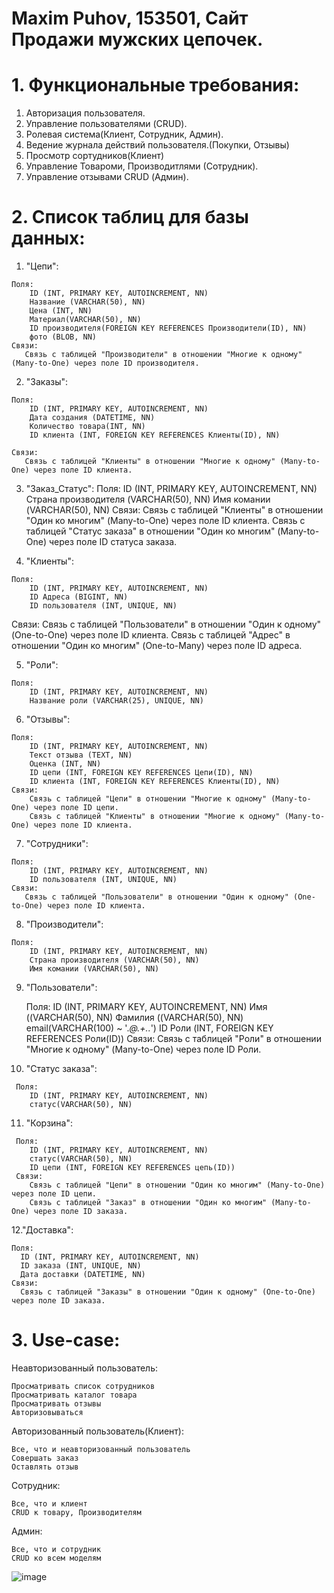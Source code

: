 # Maxim Puhov, 153501, Сайт Продажи мужских цепочек.

# 1. Функциональные требования:
  1. Авторизация пользователя.
  2. Управление пользователями (CRUD).
  3. Ролевая система(Клиент, Сотрудник, Админ).
  4. Ведение журнала действий пользователя.(Покупки, Отзывы)
  6. Просмотр сортудников(Клиент)
  7. Управление Товароми, Производитлями (Сотрудник).
  8. Управление отзывами CRUD (Админ).
     
# 2. Список таблиц для базы данных:
  1. "Цепи":

    Поля:
        ID (INT, PRIMARY KEY, AUTOINCREMENT, NN)
        Название (VARCHAR(50), NN)
        Цена (INT, NN)
        Материал(VARCHAR(50), NN)
        ID производителя(FOREIGN KEY REFERENCES Производители(ID), NN)
        фото (BLOB, NN)
    Связи:  
       Связь с таблицей "Производители" в отношении "Многие к одному" (Many-to-One) через поле ID производителя.

  2. "Заказы":

    Поля:
        ID (INT, PRIMARY KEY, AUTOINCREMENT, NN)
        Дата создания (DATETIME, NN)
        Количество товара(INT, NN)
        ID клиента (INT, FOREIGN KEY REFERENCES Клиенты(ID), NN)
        
    Связи:
       Связь с таблицей "Клиенты" в отношении "Многие к одному" (Many-to-One) через поле ID клиента.

  3. "Заказ_Статус":
     Поля:
        ID (INT, PRIMARY KEY, AUTOINCREMENT, NN)
        Страна производителя (VARCHAR(50), NN)
        Имя комании (VARCHAR(50), NN)
     Связи:
       Связь с таблицей "Клиенты" в отношении "Один ко многим" (Many-to-One) через поле ID клиента.
       Связь с таблицей "Статус заказа" в отношении "Один ко многим" (Many-to-One) через поле ID статуса заказа.
     
  4. "Клиенты":

    Поля:
        ID (INT, PRIMARY KEY, AUTOINCREMENT, NN)
        ID Адреса (BIGINT, NN) 
        ID пользователя (INT, UNIQUE, NN)
   Связи:
       Связь с таблицей "Пользователи" в отношении "Один к одному" (One-to-One) через поле ID клиента.
       Связь с таблицей "Адрес" в отношении "Один ко многим" (One-to-Many) через поле ID адреса.

  5. "Роли":

    Поля:
        ID (INT, PRIMARY KEY, AUTOINCREMENT, NN)
        Название роли (VARCHAR(25), UNIQUE, NN)

  6. "Отзывы":

    Поля:
        ID (INT, PRIMARY KEY, AUTOINCREMENT, NN)
        Текст отзыва (TEXT, NN)
        Оценка (INT, NN)
        ID цепи (INT, FOREIGN KEY REFERENCES Цепи(ID), NN)
        ID клиента (INT, FOREIGN KEY REFERENCES Клиенты(ID), NN)
    Связи:
        Связь с таблицей "Цепи" в отношении "Многие к одному" (Many-to-One) через поле ID цепи.
        Связь с таблицей "Клиенты" в отношении "Многие к одному" (Many-to-One) через поле ID клиента.

  7. "Сотрудники":

    Поля:
        ID (INT, PRIMARY KEY, AUTOINCREMENT, NN)
        ID пользователя (INT, UNIQUE, NN)       
    Связи:
       Связь с таблицей "Пользователи" в отношении "Один к одному" (One-to-One) через поле ID клиента.
      
      
  8. "Производители":

    Поля:
        ID (INT, PRIMARY KEY, AUTOINCREMENT, NN)
        Страна производителя (VARCHAR(50), NN)
        Имя комании (VARCHAR(50), NN)
        
 9. "Пользователи":

    Поля:
      ID (INT, PRIMARY KEY, AUTOINCREMENT, NN)
      Имя ((VARCHAR(50), NN)
      Фамилия ((VARCHAR(50), NN)
      email(VARCHAR(100) ~ '.*@.+\..*')
      ID Роли (INT, FOREIGN KEY REFERENCES Роли(ID))
    Связи:
      Связь с таблицей "Роли" в отношении "Многие к одному" (Many-to-One) через поле ID Роли.

  11. "Статус заказа":
    
     Поля:
        ID (INT, PRIMARY KEY, AUTOINCREMENT, NN)
        статус(VARCHAR(50), NN)

  11. "Корзина":
    
     Поля:
        ID (INT, PRIMARY KEY, AUTOINCREMENT, NN)
        статус(VARCHAR(50), NN)
        ID цепи (INT, FOREIGN KEY REFERENCES цепь(ID))
     Связи:
        Связь с таблицей "Цепи" в отношении "Один ко многим" (Many-to-One) через поле ID цепи.
        Связь с таблицей "Заказ" в отношении "Один ко многим" (Many-to-One) через поле ID заказа.

  12."Доставка":
  
    Поля:
      ID (INT, PRIMARY KEY, AUTOINCREMENT, NN)
      ID заказа (INT, UNIQUE, NN)
      Дата доставки (DATETIME, NN)
    Связи:
      Связь с таблицей "Заказы" в отношении "Один к одному" (One-to-One) через поле ID заказа.
              

# 3. Use-case:
  Неавторизованный пользователь:
  
    Просматривать список сотрудников
    Просматривать каталог товара
    Просматривать отзывы
    Авторизовываться 
    
  Авторизованный пользователь(Клиент):
    
    Все, что и неавторизованный пользователь
    Совершать заказ
    Оставлять отзыв
    
  Сотрудник:
   
    Все, что и клиент
    CRUD к товару, Производителям
    
  Админ:
  
    Все, что и сотрудник
    CRUD ко всем моделям



![image](https://github.com/Carcajo/DB_bsuir/assets/93794796/dc413f0e-f502-47ed-a835-308480a223e8)



